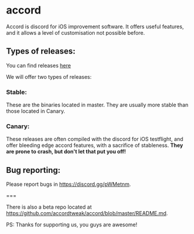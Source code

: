 # accord

Accord is discord for iOS improvement software. It offers useful features, and it allows a level of customisation not possible before.

## Types of releases:

You can find releases [here](https://github.com/accordtweak/accord/releases)

We will offer two types of releases:

### Stable:

These are the binaries located in master. They are usually more stable than those located in Canary.

### Canary:

These releases are often compiled with the discord for iOS testflight, and offer bleeding edge accord features, with a sacrifice of stableness. **They are prone to crash, but don't let that put you off!**

## Bug reporting:

Please report bugs in https://discord.gg/pWMetnm.

===

There is also a beta repo located at https://github.com/accordtweak/accord/blob/master/README.md.

PS: Thanks for supporting us, you guys are awesome!
